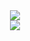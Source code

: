 <a href="https://github.com/anuraghazra/github-readme-stats">

<div align="center">

  <img src="https://github-readme-stats.vercel.app/api?username=AlejandroAkbal&count_private=true&show_icons=true&hide_border=true" />
  
</div>

<div align="center">

  <img src="https://github-readme-stats.vercel.app/api/top-langs/?username=AlejandroAkbal&exclude_repo=Configurations,Snug.chat&layout=compact&hide_border=true" />

</div>

</a>
